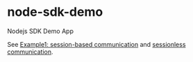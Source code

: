 # node-sdk-demo
Nodejs SDK Demo App

See [Example1: session-based communication](https://github.com/hexonet/node-sdk-demo/blob/master/src/app_session.ts) and [sessionless communication](https://github.com/hexonet/node-sdk-demo/blob/master/src/app_session.ts).

